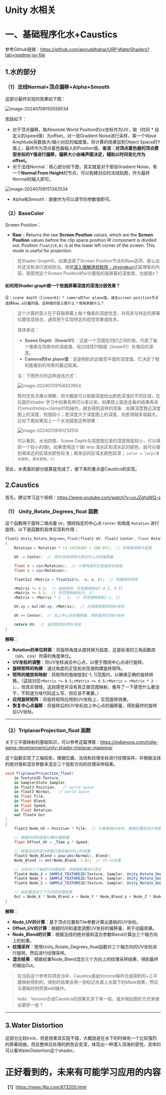 # Unity 水相关

# 一、基础程序化水+Caustics

参考Github链接：https://github.com/aniruddhahar/URP-WaterShaders?tab=readme-ov-file

## 1.水的部分

### （1）法线Normal+顶点偏移+Alpha+Smooth

这部分最终实现的效果如下图：

![image-20240709150556534](./assets/image-20240709150556534.png)

思路如下：

- 对于顶点偏移，取Absolute World Position的xz坐标作为UV，取（时间 * 自定义的speed值）为offset，对一张Gradient Noise进行采样，乘一个Wave Amplitude系数放大/缩小对应的幅度值，将计算的结果加到Object Space的Y值上，最终作为顶点着色器输入的Position值。**省流：对顶点着色器的顶点模型坐标的Y值进行偏移，偏移大小由噪声图决定，辅助以时间变化作为offset。**
- 对于法线Normal：核心部分如下图，其实就是对于那张Gradient Noise，有一个**Normal From Height**的节点，可以构建对应的法线贴图，作为最终Normal的输入即可。

![image-20240709151342534](./assets/image-20240709151342534.png)

- Alpha和Smooth：直接作为可以调节的参数值即可。



### （2）BaseColor

Screen Position：

- **Raw** - Returns the raw **Screen Position** values, which are the **Screen Position** values before the clip space position W component is divided out. Position `float2(0,0)` is at the lower left corner of the screen. This mode is useful for projection.

> 在Shader Graph中，如果选择了Screen Position节点的Raw选项，那么此时还没有进行透视除法，根据[深入理解透视矩阵 - zhyingkun](https://www.zhyingkun.com/perspective/perspective/)这篇博客的内容，我感觉这个Screen Position的w分量指的是屏幕的深度值，也就是z？



#### 如何用Shader graph做一个依据屏幕深度的深浅分层效果？

Q：`scene depth（linear01）* camera的far plane值，减去screen position节点选择Raw.a分量的值，这样做的意义是什么？常用来做什么？`

> 这个计算的意义在于获取屏幕上每个像素的深度信息，并将其与特定的屏幕位置信息结合，通常用于实现特定的视觉效果或技术。
>
> 具体来说：
>
> - **Scene Depth（linear01）**：这是一个范围在0到1之间的值，代表了每个像素在场景中的深度值，经过线性01插值（linear01）处理后的深度。
> - **Camera的far plane值**：这是相机的远裁剪平面的深度值。它决定了相机能看到的场景的最远距离。
>
> 注：下图所示的这种连线方式：
>
> ![image-20240709154933954](./assets/image-20240709154933954.png)
>
> 暂时还有点难以理解，但大概是可以依据深度给出颜色深浅的不同区域，在后面的shader 学习中如果有用可以拿过来。如果把上面连连看的结果再进行smoothstep+clamp01的操作，就会得到这样的现象：如果深度靠近深度图上的深度，则值较小；若深度大于深度图上的深度，则差得越多值越大。比如下面如果加上一个水池就是这种效果：
>
> ![image-20240709161210510](./assets/image-20240709161210510.png)
>
> 可以看到，水池四周，Scene Depth与深度图记录的深度相差较小，可以得到一个较小的值t，如果使用这个值t lerp 浅水区和深水区的颜色，就可以做到离岸近的区域水颜色较浅；离岸远的区域水颜色较深； `color = lerp(浅水颜色，深水颜色，t)`

至此，水表面的部分就算是完成了，接下来的重点是Caustics的实现。



## 2.Caustics

首先，建议学习这个视频：https://www.youtube.com/watch?v=uxJZghsWQ-s

### （1） Unity_Rotate_Degrees_float 函数

这个函数用于旋转二维向量 `UV`，围绕指定的中心点 `Center` 和角度 `Rotation` 进行旋转。以下是函数的具体实现和作用：

```c#
float2 Unity_Rotate_Degrees_float(float2 UV, float2 Center, float Rotation)
{
    Rotation = Rotation * (3.1415926f / 180.0f);  // 将角度转换为弧度

    UV -= Center;  // 将UV坐标转换为相对中心点的偏移量

    float s = sin(Rotation);  // 计算角度的正弦值和余弦值
    float c = cos(Rotation);

    float2x2 rMatrix = float2x2(c, -s, s, c);  // 构建旋转矩阵

    rMatrix *= 0.5;  // 缩放矩阵，将范围限制在[-0.5, 0.5]
    rMatrix += 0.5;  // 将范围映射到[0, 1]
    rMatrix = rMatrix * 2 - 1;  // 将范围映射到[-1, 1]

    UV.xy = mul(UV.xy, rMatrix);  // 应用旋转矩阵到UV坐标

    UV += Center;  // 加上中心点的偏移量，得到旋转后的UV坐标

    return UV;  // 返回旋转后的UV坐标
}
```

**解释**：

- **Rotation的单位转换**：将旋转角度从度转换为弧度，这是标准的三角函数库（sin、cos）所需的角度单位。
- **UV坐标的调整**：将UV坐标减去中心点，以便于围绕中心点进行旋转。
- **旋转矩阵的构建**：通过角度的正弦和余弦值构建旋转矩阵。
- **矩阵的缩放和映射**：将矩阵的值缩放到[-1, 1]范围内，以确保正确的旋转转换。（这段对应`rMatrix *= 0.5;rMatrix += 0.5;rMatrix = rMatrix * 2 - 1;`，但其实很怪，这段感觉并没有真正做范围映射，推导了一下感觉什么都没干，不知道为啥代码这么写，但应该不重要。）
- **应用旋转矩阵**：将旋转矩阵应用到UV坐标上，实现旋转效果。
- **恢复中心点偏移**：将旋转后的UV坐标加上中心点的偏移量，得到最终的旋转后UV坐标。



------



### （2）TriplanarProjection_float 函数

关于三平面映射的基础知识，可以参考这篇博客：https://indienova.com/indie-game-development/unity-shader-triplanar-mapping/

这个函数实现了三轴投影，根据位置、法线和纹理坐标进行纹理采样，并根据法线的绝对值和混合参数来混合三个投影方向的纹理采样结果。

```c#
void TriplanarProjection_float(
    in Texture2D Texture,
    in SamplerState Sampler,
    in float3 Position,   // world space
    in float3 Normal,   // world space
    in float Tile,
    in float Blend,
    in float Speed,
    in float Rotation,
    out float4 Out
)
{
    float3 Node_UV = Position * Tile;  // 计算基础UV坐标，根据位置和瓦片参数

    // 根据时间和速度计算UV偏移量
    float Offset_UV = _Time.y * Speed;

    // 根据法线和混合参数计算各轴方向上的权重
    float3 Node_Blend = pow(abs(Normal), Blend);
    Node_Blend /= dot(Node_Blend, 1.0);  // 归一化权重

    // 分别对三个轴进行纹理采样，并根据权重进行混合
    float4 Node_X = SAMPLE_TEXTURE2D(Texture, Sampler, Unity_Rotate_Degrees_float(Node_UV.zy, 0, Rotation) + Offset_UV);
    float4 Node_Y = SAMPLE_TEXTURE2D(Texture, Sampler, Unity_Rotate_Degrees_float(Node_UV.xz, 0, Rotation) + Offset_UV);
    float4 Node_Z = SAMPLE_TEXTURE2D(Texture, Sampler, Unity_Rotate_Degrees_float(Node_UV.xy, 0, Rotation) + Offset_UV);

    // 按权重混合三个方向的纹理结果
    Out = Node_X * Node_Blend.x + Node_Y * Node_Blend.y + Node_Z * Node_Blend.z;
}
```

**解释**：

- **Node_UV的计算**：基于顶点位置和Tile参数计算出基础的UV坐标。
- **Offset_UV的计算**：根据时间和速度调整UV坐标的偏移量，用于动画效果。
- **Node_Blend的计算**：根据法线的绝对值和混合参数Blend计算出三个轴方向上的权重。
- **纹理采样**：使用Unity_Rotate_Degrees_float函数对三个轴方向的UV坐标进行旋转，然后进行纹理采样。
- **混合结果**：根据权重Node_Blend混合三个方向上的纹理采样结果，得到最终的输出Out。

> 在当前这个参考的项目当中，Caustics是由Voronoi噪声合成得到的+三平面映射得到的，得到的结果会用一张标记水面上水面下的Mask相乘，然后与基础的材质做add操作。
>
> todo：Voronoi合成Caustics的效果实测下来一般，或许用贴图的方式来做会更好一些？

------



## 3.Water Distortion

这部分比较trick，但是效果其实挺不错，大概就是在水下的时候有一个比较强烈的屏幕扭曲，而且整体后处理的颜色会变深，体现出一种潜入深海的感觉。具体的可以看WaterDistortion这个shader。



# 正好看到的，未来有可能学习应用的内容

【1】https://news.16p.com/873200.html

